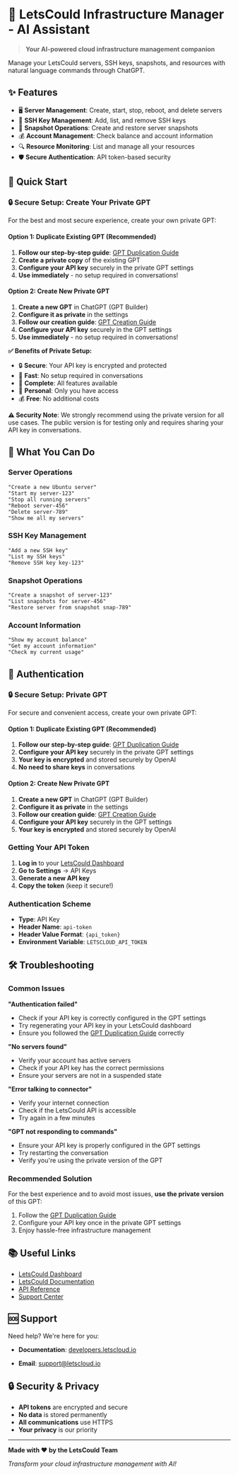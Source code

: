 # 🚀 LetsCould Infrastructure Manager - AI Assistant

> **Your AI-powered cloud infrastructure management companion**

Manage your LetsCould servers, SSH keys, snapshots, and resources with natural language commands through ChatGPT.

## ✨ **Features**

- 🖥️ **Server Management**: Create, start, stop, reboot, and delete servers
- 🔑 **SSH Key Management**: Add, list, and remove SSH keys
- 📸 **Snapshot Operations**: Create and restore server snapshots
- 💰 **Account Management**: Check balance and account information
- 🔍 **Resource Monitoring**: List and manage all your resources
- 🛡️ **Secure Authentication**: API token-based security

## 🚀 **Quick Start**

### **🔒 Secure Setup: Create Your Private GPT**

For the best and most secure experience, create your own private GPT:

#### **Option 1: Duplicate Existing GPT (Recommended)**
1. **Follow our step-by-step guide**: [GPT Duplication Guide](GPT_DUPLICATION_GUIDE.md)
2. **Create a private copy** of the existing GPT
3. **Configure your API key** securely in the private GPT settings
4. **Use immediately** - no setup required in conversations!

#### **Option 2: Create New Private GPT**
1. **Create a new GPT** in ChatGPT (GPT Builder)
2. **Configure it as private** in the settings
3. **Follow our creation guide**: [GPT Creation Guide](GPT_CREATION_GUIDE.md)
4. **Configure your API key** securely in the GPT settings
5. **Use immediately** - no setup required in conversations!

**✅ Benefits of Private Setup:**
- 🔒 **Secure**: Your API key is encrypted and protected
- 🚀 **Fast**: No setup required in conversations
- 🎯 **Complete**: All features available
- 👤 **Personal**: Only you have access
- 💰 **Free**: No additional costs

**⚠️ Security Note**: We strongly recommend using the private version for all use cases. The public version is for testing only and requires sharing your API key in conversations.

## 🎯 **What You Can Do**

### **Server Operations**
```
"Create a new Ubuntu server"
"Start my server-123"
"Stop all running servers"
"Reboot server-456"
"Delete server-789"
"Show me all my servers"
```

### **SSH Key Management**
```
"Add a new SSH key"
"List my SSH keys"
"Remove SSH key key-123"
```

### **Snapshot Operations**
```
"Create a snapshot of server-123"
"List snapshots for server-456"
"Restore server from snapshot snap-789"
```

### **Account Information**
```
"Show my account balance"
"Get my account information"
"Check my current usage"
```

## 🔧 **Authentication**

### **🔒 Secure Setup: Private GPT**

For secure and convenient access, create your own private GPT:

#### **Option 1: Duplicate Existing GPT (Recommended)**
1. **Follow our step-by-step guide**: [GPT Duplication Guide](GPT_DUPLICATION_GUIDE.md)
2. **Configure your API key** securely in the private GPT settings
3. **Your key is encrypted** and stored securely by OpenAI
4. **No need to share keys** in conversations

#### **Option 2: Create New Private GPT**
1. **Create a new GPT** in ChatGPT (GPT Builder)
2. **Configure it as private** in the settings
3. **Follow our creation guide**: [GPT Creation Guide](GPT_CREATION_GUIDE.md)
4. **Configure your API key** securely in the GPT settings
5. **Your key is encrypted** and stored securely by OpenAI

### **Getting Your API Token**

1. **Log in** to your [LetsCould Dashboard](https://my.letscloud.io)
2. **Go to Settings** → API Keys
3. **Generate a new API key**
4. **Copy the token** (keep it secure!)

### **Authentication Scheme**
- **Type**: API Key
- **Header Name**: `api-token`
- **Header Value Format**: `{api_token}`
- **Environment Variable**: `LETSCLOUD_API_TOKEN`

## 🛠️ **Troubleshooting**

### **Common Issues**

**"Authentication failed"**
- Check if your API key is correctly configured in the GPT settings
- Try regenerating your API key in your LetsCould dashboard
- Ensure you followed the [GPT Duplication Guide](GPT_DUPLICATION_GUIDE.md) correctly

**"No servers found"**
- Verify your account has active servers
- Check if your API key has the correct permissions
- Ensure your servers are not in a suspended state

**"Error talking to connector"**
- Verify your internet connection
- Check if the LetsCould API is accessible
- Try again in a few minutes

**"GPT not responding to commands"**
- Ensure your API key is properly configured in the GPT settings
- Try restarting the conversation
- Verify you're using the private version of the GPT

### **Recommended Solution**

For the best experience and to avoid most issues, **use the private version** of this GPT:
1. Follow the [GPT Duplication Guide](GPT_DUPLICATION_GUIDE.md)
2. Configure your API key once in the private GPT settings
3. Enjoy hassle-free infrastructure management

## 📚 **Useful Links**

- [LetsCould Dashboard](https://my.letscloud.io)
- [LetsCould Documentation](https://developers.letscloud.io)
- [API Reference](https://developers.letscloud.io/api)
- [Support Center](https://letscloud.io/help)

## 🆘 **Support**

Need help? We're here for you:

- **Documentation**: [developers.letscloud.io](https://developers.letscloud.io)

- **Email**: support@letscloud.io

## 🔒 **Security & Privacy**

- **API tokens** are encrypted and secure
- **No data** is stored permanently
- **All communications** use HTTPS
- **Your privacy** is our priority

---

**Made with ❤️ by the LetsCould Team**

*Transform your cloud infrastructure management with AI!*
